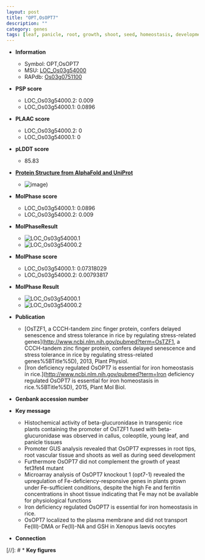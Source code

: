 ```yaml
---
layout: post
title: "OPT,OsOPT7"
description: ""
category: genes
tags: [leaf, panicle, root, growth, shoot, seed, homeostasis, development, plasma membrane, seed development, iron, iron homeostasis]
---
```


* **Information**  
    + Symbol: OPT,OsOPT7  
    + MSU: [LOC_Os03g54000](http://rice.plantbiology.msu.edu/cgi-bin/ORF_infopage.cgi?orf=LOC_Os03g54000)  
    + RAPdb: [Os03g0751100](http://rapdb.dna.affrc.go.jp/viewer/gbrowse_details/irgsp1?name=Os03g0751100)  

* **PSP score**  
    + LOC_Os03g54000.2: 0.009 
    + LOC_Os03g54000.1: 0.0896 

* **PLAAC score**  
    + LOC_Os03g54000.2: 0 
    + LOC_Os03g54000.1: 0 

* **pLDDT score**
    + 85.83

* **[Protein Structure from AlphaFold and UniProt](https://www.uniprot.org/uniprotkb/Q75LM0/entry#structure)**
    + ![image](https://ricepsp.github.io/images/Q7/AF-Q75LM0-F1.png))

* **MolPhase score**
    + LOC_Os03g54000.1: 0.0896
    + LOC_Os03g54000.2: 0.009

* **MolPhaseResult**
    + ![LOC_Os03g54000.1](https://ricepsp.github.io/pictures/LOC_Os03g/LOC_Os03g54000.1.png)
    + ![LOC_Os03g54000.2](https://ricepsp.github.io/pictures/LOC_Os03g/LOC_Os03g54000.2.png)

* **MolPhase score**
    + LOC_Os03g54000.1: 0.07318029
    + LOC_Os03g54000.2: 0.00793817

* **MolPhase Result**
    + ![LOC_Os03g54000.1](https://304243504.github.io/Pictures/LOC_Os03g/LOC_Os03g54000.1.png)
    + ![LOC_Os03g54000.2](https://304243504.github.io/Pictures/LOC_Os03g/LOC_Os03g54000.2.png)

* **Publication**  
    + [OsTZF1, a CCCH-tandem zinc finger protein, confers delayed senescence and stress tolerance in rice by regulating stress-related genes](http://www.ncbi.nlm.nih.gov/pubmed?term=OsTZF1, a CCCH-tandem zinc finger protein, confers delayed senescence and stress tolerance in rice by regulating stress-related genes%5BTitle%5D), 2013, Plant Physiol.
    + [Iron deficiency regulated OsOPT7 is essential for iron homeostasis in rice.](http://www.ncbi.nlm.nih.gov/pubmed?term=Iron deficiency regulated OsOPT7 is essential for iron homeostasis in rice.%5BTitle%5D), 2015, Plant Mol Biol.

* **Genbank accession number**  

* **Key message**  
    + Histochemical activity of beta-glucuronidase in transgenic rice plants containing the promoter of OsTZF1 fused with beta-glucuronidase was observed in callus, coleoptile, young leaf, and panicle tissues
    + Promoter GUS analysis revealed that OsOPT7 expresses in root tips, root vascular tissue and shoots as well as during seed development
    + Furthermore OsOPT7 did not complement the growth of yeast fet3fet4 mutant
    + Microarray analysis of OsOPT7 knockout 1 (opt7-1) revealed the upregulation of Fe-deficiency-responsive genes in plants grown under Fe-sufficient conditions, despite the high Fe and ferritin concentrations in shoot tissue indicating that Fe may not be available for physiological functions
    + Iron deficiency regulated OsOPT7 is essential for iron homeostasis in rice.
    + OsOPT7 localized to the plasma membrane and did not transport Fe(III)-DMA or Fe(II)-NA and GSH in Xenopus laevis oocytes

* **Connection**  

[//]: # * **Key figures**  


